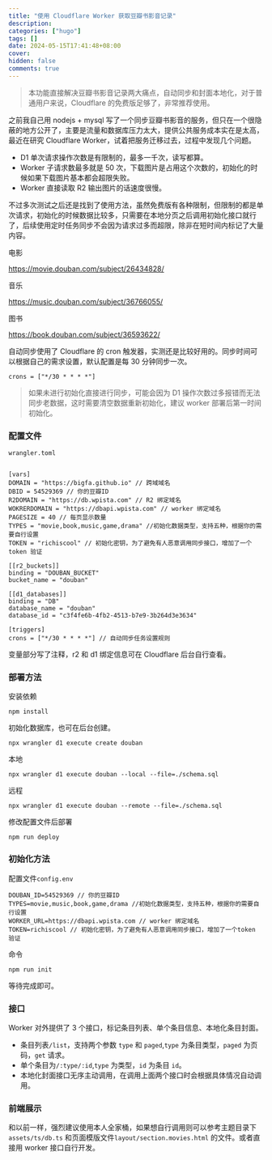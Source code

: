 ```yaml
---
title: "使用 Cloudflare Worker 获取豆瓣书影音记录"
description:
categories: ["hugo"]
tags: []
date: 2024-05-15T17:41:48+08:00
cover:
hidden: false
comments: true
---
```


> 本功能直接解决豆瓣书影音记录两大痛点，自动同步和封面本地化，对于普通用户来说，Cloudflare 的免费版足够了，非常推荐使用。

之前我自己用 nodejs + mysql 写了一个同步豆瓣书影音的服务，但只在一个很隐蔽的地方公开了，主要是流量和数据库压力太大，提供公共服务成本实在是太高，最近在研究 Cloudflare Worker，试着把服务迁移过去，过程中发现几个问题。

-   D1 单次请求操作次数是有限制的，最多一千次，读写都算。
-   Worker 子请求数最多就是 50 次，下载图片是占用这个次数的，初始化的时候如果下载图片基本都会超限失败。
-   Worker 直接读取 R2 输出图片的话速度很慢。

不过多次测试之后还是找到了使用方法，虽然免费版有各种限制，但限制的都是单次请求，初始化的时候数据比较多，只需要在本地分页之后调用初始化接口就行了，后续使用定时任务同步不会因为请求过多而超限，除非在短时间内标记了大量内容。

电影

https://movie.douban.com/subject/26434828/

音乐

https://music.douban.com/subject/36766055/

图书

https://book.douban.com/subject/36593622/

自动同步使用了 Cloudflare 的 cron 触发器，实测还是比较好用的。同步时间可以根据自己的需求设置，默认配置是每 30 分钟同步一次。

```
crons = ["*/30 * * * *"]
```

> 如果未进行初始化直接进行同步，可能会因为 D1 操作次数过多报错而无法同步老数据，这时需要清空数据重新初始化，建议 worker 部署后第一时间初始化。

### 配置文件

`wrangler.toml`

```

[vars]
DOMAIN = "https://bigfa.github.io" // 跨域域名
DBID = 54529369 // 你的豆瓣ID
R2DOMAIN = "https://db.wpista.com" // R2 绑定域名
WOKRERDOMAIN = "https://dbapi.wpista.com" // worker 绑定域名
PAGESIZE = 40 // 每页显示数量
TYPES = "movie,book,music,game,drama" //初始化数据类型，支持五种，根据你的需要自行设置
TOKEN = "richiscool" // 初始化密钥，为了避免有人恶意调用同步接口，增加了一个token 验证

[[r2_buckets]]
binding = "DOUBAN_BUCKET"
bucket_name = "douban"

[[d1_databases]]
binding = "DB"
database_name = "douban"
database_id = "c3f4fe6b-4fb2-4513-b7e9-3b264d3e3634"

[triggers]
crons = ["*/30 * * * *"] // 自动同步任务设置规则
```

变量部分写了注释，r2 和 d1 绑定信息可在 Cloudflare 后台自行查看。

### 部署方法

安装依赖

```
npm install
```

初始化数据库，也可在后台创建。

```
npx wrangler d1 execute create douban

```

本地

```
npx wrangler d1 execute douban --local --file=./schema.sql
```

远程

```
npx wrangler d1 execute douban --remote --file=./schema.sql
```

修改配置文件后部署

```
npm run deploy
```

### 初始化方法

配置文件`config.env`

```
DOUBAN_ID=54529369 // 你的豆瓣ID
TYPES=movie,music,book,game,drama //初始化数据类型，支持五种，根据你的需要自行设置
WORKER_URL=https://dbapi.wpista.com // worker 绑定域名
TOKEN=richiscool // 初始化密钥，为了避免有人恶意调用同步接口，增加了一个token 验证
```

命令

```
npm run init
```

等待完成即可。

### 接口

Worker 对外提供了 3 个接口，标记条目列表、单个条目信息、本地化条目封面。

-   条目列表`/list`，支持两个参数 `type` 和 `paged`,`type` 为条目类型，`paged` 为页码，`get` 请求。
-   单个条目为`/:type/:id`,`type` 为类型，`id` 为条目 `id`。
-   本地化封面接口无序主动调用，在调用上面两个接口时会根据具体情况自动调用。

### 前端展示

和以前一样，强烈建议使用本人全家桶，如果想自行调用则可以参考主题目录下 `assets/ts/db.ts` 和页面模版文件`layout/section.movies.html` 的文件。或者直接用 worker 接口自行开发。
